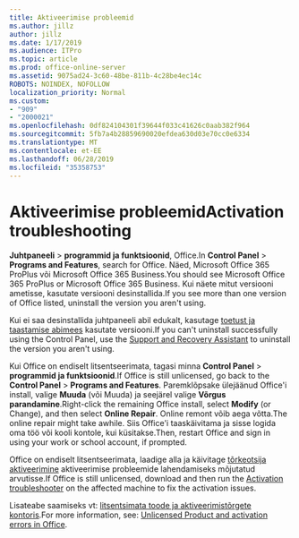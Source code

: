 ```yaml
---
title: Aktiveerimise probleemid
ms.author: jillz
author: jillz
ms.date: 1/17/2019
ms.audience: ITPro
ms.topic: article
ms.prod: office-online-server
ms.assetid: 9075ad24-3c60-48be-811b-4c28be4ec14c
ROBOTS: NOINDEX, NOFOLLOW
localization_priority: Normal
ms.custom:
- "909"
- "2000021"
ms.openlocfilehash: 0df824104301f39644f033c41626c0aab382f964
ms.sourcegitcommit: 5fb7a4b28859690020efdea630d03e70cc0e6334
ms.translationtype: MT
ms.contentlocale: et-EE
ms.lasthandoff: 06/28/2019
ms.locfileid: "35358753"
---
```

# <a name="activation-troubleshooting"></a><span data-ttu-id="cd859-102">Aktiveerimise probleemid</span><span class="sxs-lookup"><span data-stu-id="cd859-102">Activation troubleshooting</span></span>

<span data-ttu-id="cd859-103">**Juhtpaneeli** \> **programmid ja funktsioonid**, Office.</span><span class="sxs-lookup"><span data-stu-id="cd859-103">In **Control Panel** \> **Programs and Features**, search for Office.</span></span> <span data-ttu-id="cd859-104">Näed, Microsoft Office 365 ProPlus või Microsoft Office 365 Business.</span><span class="sxs-lookup"><span data-stu-id="cd859-104">You should see Microsoft Office 365 ProPlus or Microsoft Office 365 Business.</span></span> <span data-ttu-id="cd859-105">Kui näete mitut versiooni ametisse, kasutate versiooni desinstallida.</span><span class="sxs-lookup"><span data-stu-id="cd859-105">If you see more than one version of Office listed, uninstall the version you aren't using.</span></span>
  
<span data-ttu-id="cd859-106">Kui ei saa desinstallida juhtpaneeli abil edukalt, kasutage [toetust ja taastamise abimees](https://aka.ms/SARA-OfficeUninstall-Alchemy) kasutate versiooni.</span><span class="sxs-lookup"><span data-stu-id="cd859-106">If you can't uninstall successfully using the Control Panel, use the [Support and Recovery Assistant](https://aka.ms/SARA-OfficeUninstall-Alchemy) to uninstall the version you aren't using.</span></span>
  
<span data-ttu-id="cd859-107">Kui Office on endiselt litsentseerimata, tagasi minna **Control Panel** \> **programmid ja funktsioonid**.</span><span class="sxs-lookup"><span data-stu-id="cd859-107">If Office is still unlicensed, go back to the **Control Panel** \> **Programs and Features**.</span></span> <span data-ttu-id="cd859-108">Paremklõpsake ülejäänud Office'i install, valige **Muuda** (või Muuda) ja seejärel valige **Võrgus parandamine**.</span><span class="sxs-lookup"><span data-stu-id="cd859-108">Right-click the remaining Office install, select **Modify** (or Change), and then select **Online Repair**.</span></span> <span data-ttu-id="cd859-109">Online remont võib aega võtta.</span><span class="sxs-lookup"><span data-stu-id="cd859-109">The online repair might take awhile.</span></span> <span data-ttu-id="cd859-110">Siis Office'i taaskäivitama ja sisse logida oma töö või kooli kontole, kui küsitakse.</span><span class="sxs-lookup"><span data-stu-id="cd859-110">Then, restart Office and sign in using your work or school account, if prompted.</span></span>
  
<span data-ttu-id="cd859-111">Office on endiselt litsentseerimata, laadige alla ja käivitage [tõrkeotsija aktiveerimine](https://aka.ms/SARA-OfficeActivation-Alchemy) aktiveerimise probleemide lahendamiseks mõjutatud arvutisse.</span><span class="sxs-lookup"><span data-stu-id="cd859-111">If Office is still unlicensed, download and then run the [Activation troubleshooter](https://aka.ms/SARA-OfficeActivation-Alchemy) on the affected machine to fix the activation issues.</span></span>
  
<span data-ttu-id="cd859-112">Lisateabe saamiseks vt: [litsentsimata toode ja aktiveerimistõrgete kontoris](https://support.office.com/article/0d23d3c0-c19c-4b2f-9845-5344fedc4380).</span><span class="sxs-lookup"><span data-stu-id="cd859-112">For more information, see: [Unlicensed Product and activation errors in Office](https://support.office.com/article/0d23d3c0-c19c-4b2f-9845-5344fedc4380).</span></span>
